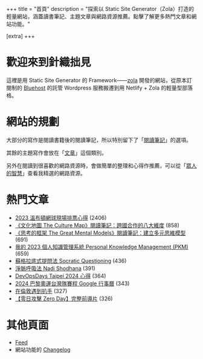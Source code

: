 +++
title = "首頁"
description = "探索以 Static Site Generator（Zola）打造的輕量網站，涵蓋讀書筆記、主題文章與網路資源推薦。點擊了解更多熱門文章和網站功能。"

[extra]
+++

# 歡迎來到針織拙見

這裡是用 Static Site Generator 的 Framework——[zola](https://www.getzola.org/documentation/getting-started/overview/) 開發的網站，從原本訂閱制的 [Bluehost](https://www.bluehost.com/) 的託管 Wordpress 服務搬遷到用 Netlify + Zola 的輕量型部落格。

# 網站的規劃

大部分的寫作是閱讀書籍後的閱讀筆記，所以特別留下了「[閱讀筆記](reading-notes/)」的選項。

其餘的主題寫作會放在「[文章](blog/)」這個類別。

另外在閱讀到很喜歡的網路資源時，會做簡單的整理和心得作推薦，可以從「[眾人的智慧](wistom/)」查看我精選的網路資源。

# 熱門文章
* [2023 溫布頓網球現場排票心得](/blog/2023-wimbledon-tennis/) <span class="view-count">(2406)</span>
* [《文化地圖 The Culture Map》閱讀筆記：跨國合作的八大維度](/reading-notes/the-culture-map/) <span class="view-count">(858)</span>
* [《思考的框架 The Great Mental Models》閱讀筆記：建立多元思維模型](/reading-notes/the-great-mental-models/) <span class="view-count">(691)</span>
* [我的 2023 個人知識管理系統 Personal Knowledge Management (PKM)](/blog/2023-personal-knowledge-management/) <span class="view-count">(659)</span>
* [蘇格拉底式提問法 Socratic Questioning](/wisdom/methods/socratic-questioning/) <span class="view-count">(436)</span>
* [淨脈呼吸法 Nadi Shodhana](/wisdom/methods/nadi-shodhana/) <span class="view-count">(391)</span>
* [DevOpsDays Taipei 2024 心得](/blog/2024-devopsdays-taipei/) <span class="view-count">(364)</span>
* [2024 巴黎奧運台灣隊賽程 Google 行事曆](/blog/2024-olympics-taiwan-calendar/) <span class="view-count">(343)</span>
* [在倫敦遇到扒手](/blog/london-pickpocketing/) <span class="view-count">(327)</span>
* [【零日攻擊 Zero Day】完整前導片](/wisdom/videos/zero-day-trailer/) <span class="view-count">(326)</span>


# 其他頁面
* [Feed](/atom.xml)
* 網站功能的 [Changelog](@/changelog/index.md)
